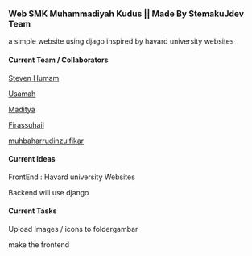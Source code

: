 ### Web SMK Muhammadiyah Kudus || Made By StemakuJdev Team

a simple website using djago inspired by havard university websites

#### Current Team / Collaborators
[Steven Humam](t.me/stevenfrst)

[Usamah](http://t.me/Eexvuu)

[Maditya](http://t.me/MI_Aditya)

[Firassuhail](http://t.me/frssuhail)

[muhbaharrudinzulfikar](http://t.me/Zulfikar003)



#### Current Ideas
FrontEnd : Havard university Websites

Backend will use django

#### Current Tasks
Upload Images / icons to foldergambar

make the frontend
